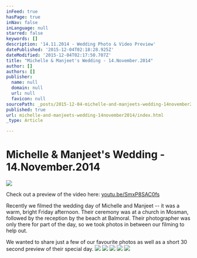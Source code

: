 ```yaml
---
inFeed: true
hasPage: true
inNav: false
inLanguage: null
starred: false
keywords: []
description: '14.11.2014 - Wedding Photo & Video Preview'
datePublished: '2015-12-04T02:18:28.925Z'
dateModified: '2015-12-04T02:17:50.707Z'
title: "Michelle & Manjeet's Wedding - 14.November.2014"
author: []
authors: []
publisher:
  name: null
  domain: null
  url: null
  favicon: null
sourcePath: _posts/2015-12-04-michelle-and-manjeets-wedding-14november2014.md
published: true
url: michelle-and-manjeets-wedding-14november2014/index.html
_type: Article

---
```

# Michelle & Manjeet's Wedding - 14.November.2014
![](https://the-grid-user-content.s3-us-west-2.amazonaws.com/9b556d9f-9b85-4434-b9d1-d7e1bddc6577.jpg)

Check out a preview of the video here: [youtu.be/SmxP8SAC0fs][0]

Recently we filmed the wedding day of Michelle and Manjeet -- it was a warm, bright Friday afternoon. Their ceremony was at a church in Mosman, followed by the reception by the beach at Balmoral.  Their photographer was only there for part of the day, so we took photos in between our filming to help out.

We wanted to share just a few of our favourite photos as well as a short 30 second preview of their special day.
![](https://the-grid-user-content.s3-us-west-2.amazonaws.com/bbb44501-10bc-4e13-b351-80af49ecde93.jpg)
![](https://the-grid-user-content.s3-us-west-2.amazonaws.com/6c785525-c082-41c0-967f-4a2a3fa812b5.jpg)
![](https://the-grid-user-content.s3-us-west-2.amazonaws.com/9cb98276-4ebd-4b45-821c-7f2fe9c8b0ee.jpg)
![](https://the-grid-user-content.s3-us-west-2.amazonaws.com/104333f8-daba-43a7-94c4-7bc2cdc844d7.jpg)
![](https://the-grid-user-content.s3-us-west-2.amazonaws.com/d1600554-9a14-44c8-abaa-b15138169a1e.jpg)

[0]: https://youtu.be/SmxP8SAC0fs